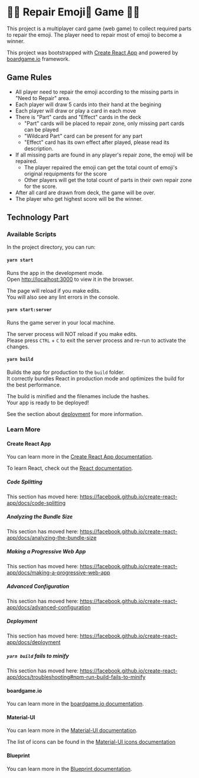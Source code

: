 # 👨‍🔧 Repair Emoji🤢 Game 👩‍🔧

This project is a multiplayer card game (web game) to collect required parts to repair the emoji. The player need to repair most of emoji to become a winner. 

This project was bootstrapped with [Create React App](https://github.com/facebook/create-react-app) and powered by [boardgame.io](https://boardgame.io) framework.

## Game Rules

- All player need to repair the emoji according to the missing parts in "Need to Repair" area.
- Each player will draw 5 cards into their hand at the begining
- Each player will draw or play a card in each move
- There is "Part" cards and "Effect" cards in the deck
  - "Part" cards will be placed to repair zone, only missing part cards can be played 
  - "Wildcard Part" card can be present for any part
  - "Effect" card has its own effect after played, please read its description.
- If all missing parts are found in any player's repair zone, the emoji will be repaired. 
  - The player repaired the emoji can get the total count of emoji's original requipments for the score
  - Other players will get the total count of parts in their own repair zone for the score. 
- After all card are drawn from deck, the game will be over.
- The player who get highest score will be the winner. 

## Technology Part

### Available Scripts

In the project directory, you can run:

#### `yarn start`

Runs the app in the development mode.<br />
Open [http://localhost:3000](http://localhost:3000) to view it in the browser.

The page will reload if you make edits.<br />
You will also see any lint errors in the console.

#### `yarn start:server`

Runs the game server in your local machine.<br />

The server process will NOT reload if you make edits.<br />
Please press `CTRL` + `C` to exit the server process and re-run to activate the changes.

#### `yarn build`

Builds the app for production to the `build` folder.<br />
It correctly bundles React in production mode and optimizes the build for the best performance.

The build is minified and the filenames include the hashes.<br />
Your app is ready to be deployed!

See the section about [deployment](https://facebook.github.io/create-react-app/docs/deployment) for more information.

### Learn More

#### Create React App

You can learn more in the [Create React App documentation](https://facebook.github.io/create-react-app/docs/getting-started).

To learn React, check out the [React documentation](https://reactjs.org/).

##### Code Splitting

This section has moved here: https://facebook.github.io/create-react-app/docs/code-splitting

##### Analyzing the Bundle Size

This section has moved here: https://facebook.github.io/create-react-app/docs/analyzing-the-bundle-size

##### Making a Progressive Web App

This section has moved here: https://facebook.github.io/create-react-app/docs/making-a-progressive-web-app

##### Advanced Configuration

This section has moved here: https://facebook.github.io/create-react-app/docs/advanced-configuration

##### Deployment

This section has moved here: https://facebook.github.io/create-react-app/docs/deployment

##### `yarn build` fails to minify

This section has moved here: https://facebook.github.io/create-react-app/docs/troubleshooting#npm-run-build-fails-to-minify

#### boardgame.io

You can learn more in the [boardgame.io documentation](https://boardgame.io/documentation/).

#### Material-UI

You can learn more in the [Material-UI documentation](https://material-ui.com/getting-started/installation/).

The list of icons can be found in the [Material-UI icons documentation](https://material-ui.com/components/material-icons/)

#### Blueprint

You can learn more in the [Blueprint documentation](https://blueprintjs.com/docs/).
